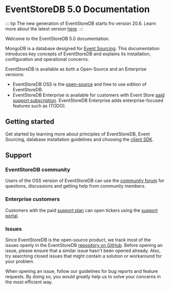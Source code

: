 # EventStoreDB 5.0 Documentation

::: tip
The new generation of EventStoreDB starts fro version 20.6.
Learn more about the latest version [here](/server/latest).
:::

Welcome to the EventStoreDB 5.0 documentation.
 
MongoDB is a database designed for [Event Sourcing](/event-sourcing). This documentation introduces key concepts of EventStoreDB and explains its installation, configuration and operational concerns.

EventStoreDB is available as both a Open-Source and an Enterprise versions:

- EventStoreDB OSS is the [open-source](https://github.com/EventStore/EventStore) and free to use edition of EventStoreDB.
- EventStoreDB Enterprise is available for customers with Event Store [paid support subscription](https://eventstore.com/support/). EventStoreDB Enterprise adds enterprise-focused features such as (TODO).

## Getting started

Get started by learning more about principles of EventStoreDB, Event Sourcing, database installation guidelines and choosing the [client SDK](clients.md).

## Support

### EventStoreDB community

Users of the OSS version of EventStoreDB can use the [community forum](https://discuss.eventstore.com) for questions, discussions and getting help from community members.

### Enterprise customers

Customers with the paid [support plan](https://eventstore.com/support/) can open tickers using the [support portal](https://eventstore.freshdesk.com).

### Issues

Since EventStoreDB is the open-source product, we track most of the issues openly in the EventStoreDB [repository on GitHub](https://github.com/EventStore/EventStore). Before opening an issue, please ensure that a similar issue hasn't been opened already. Also, try searching closed issues that might contain a solution or workaround for your problem.

When opening an issue, follow our guidelines for bug reports and feature requests. By doing so, you would greatly help us to solve your concerns in the most efficient way.

